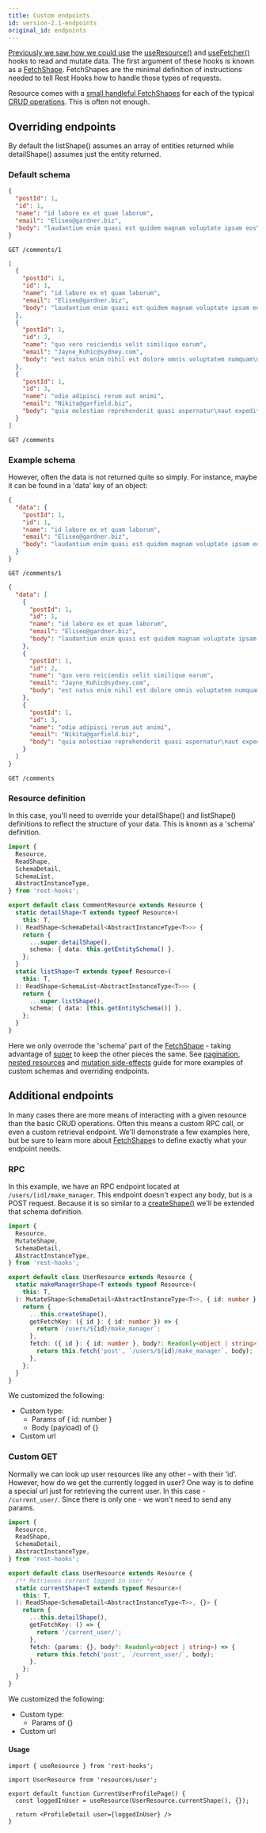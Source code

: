 ```yaml
---
title: Custom endpoints
id: version-2.1-endpoints
original_id: endpoints
---
```


[Previously we saw how we could use](../getting-started/usage#use-resource-docs-api-useresource)
the [useResource()](../api/useResource) and [useFetcher()](../api/useFetcher) hooks to read and mutate
data. The first argument of these hooks is known as a [FetchShape](../api/FetchShape).
FetchShapes are the minimal definition of instructions needed to tell Rest Hooks how to handle
those types of requests.

Resource comes with a [small handleful FetchShapes](../api/resource#fetch-shapes-docs-next-api-fetchshape)
for each of the typical [CRUD operations](https://restfulapi.net/http-methods/). This is often not enough.

## Overriding endpoints

By default the listShape() assumes an array of entities returned while detailShape() assumes
just the entity returned.

### Default schema

<!--DOCUSAURUS_CODE_TABS-->

<!--Single-->

```json
{
  "postId": 1,
  "id": 1,
  "name": "id labore ex et quam laborum",
  "email": "Eliseo@gardner.biz",
  "body": "laudantium enim quasi est quidem magnam voluptate ipsam eos\ntempora quo necessitatibus\ndolor quam autem quasi\nreiciendis et nam sapiente accusantium"
}
```

`GET /comments/1`

<!--List-->

```json
[
  {
    "postId": 1,
    "id": 1,
    "name": "id labore ex et quam laborum",
    "email": "Eliseo@gardner.biz",
    "body": "laudantium enim quasi est quidem magnam voluptate ipsam eos\ntempora quo necessitatibus\ndolor quam autem quasi\nreiciendis et nam sapiente accusantium"
  },
  {
    "postId": 1,
    "id": 2,
    "name": "quo vero reiciendis velit similique earum",
    "email": "Jayne_Kuhic@sydney.com",
    "body": "est natus enim nihil est dolore omnis voluptatem numquam\net omnis occaecati quod ullam at\nvoluptatem error expedita pariatur\nnihil sint nostrum voluptatem reiciendis et"
  },
  {
    "postId": 1,
    "id": 3,
    "name": "odio adipisci rerum aut animi",
    "email": "Nikita@garfield.biz",
    "body": "quia molestiae reprehenderit quasi aspernatur\naut expedita occaecati aliquam eveniet laudantium\nomnis quibusdam delectus saepe quia accusamus maiores nam est\ncum et ducimus et vero voluptates excepturi deleniti ratione"
  }
]
```

`GET /comments`

<!--END_DOCUSAURUS_CODE_TABS-->

### Example schema

However, often the data is not returned quite so simply. For instance, maybe it can be found in a 'data'
key of an object:

<!--DOCUSAURUS_CODE_TABS-->

<!--Single-->

```json
{
  "data": {
    "postId": 1,
    "id": 1,
    "name": "id labore ex et quam laborum",
    "email": "Eliseo@gardner.biz",
    "body": "laudantium enim quasi est quidem magnam voluptate ipsam eos\ntempora quo necessitatibus\ndolor quam autem quasi\nreiciendis et nam sapiente accusantium"
  }
}
```

`GET /comments/1`

<!--List-->

```json
{
  "data": [
    {
      "postId": 1,
      "id": 1,
      "name": "id labore ex et quam laborum",
      "email": "Eliseo@gardner.biz",
      "body": "laudantium enim quasi est quidem magnam voluptate ipsam eos\ntempora quo necessitatibus\ndolor quam autem quasi\nreiciendis et nam sapiente accusantium"
    },
    {
      "postId": 1,
      "id": 2,
      "name": "quo vero reiciendis velit similique earum",
      "email": "Jayne_Kuhic@sydney.com",
      "body": "est natus enim nihil est dolore omnis voluptatem numquam\net omnis occaecati quod ullam at\nvoluptatem error expedita pariatur\nnihil sint nostrum voluptatem reiciendis et"
    },
    {
      "postId": 1,
      "id": 3,
      "name": "odio adipisci rerum aut animi",
      "email": "Nikita@garfield.biz",
      "body": "quia molestiae reprehenderit quasi aspernatur\naut expedita occaecati aliquam eveniet laudantium\nomnis quibusdam delectus saepe quia accusamus maiores nam est\ncum et ducimus et vero voluptates excepturi deleniti ratione"
    }
  ]
}
```

`GET /comments`

<!--END_DOCUSAURUS_CODE_TABS-->

### Resource definition

In this case, you'll need to override your detailShape() and listShape() definitions to reflect
the structure of your data. This is known as a 'schema' definition.

```typescript
import {
  Resource,
  ReadShape,
  SchemaDetail,
  SchemaList,
  AbstractInstanceType,
} from 'rest-hooks';

export default class CommentResource extends Resource {
  static detailShape<T extends typeof Resource>(
    this: T,
  ): ReadShape<SchemaDetail<AbstractInstanceType<T>>> {
    return {
      ...super.detailShape(),
      schema: { data: this.getEntitySchema() },
    };
  }
  static listShape<T extends typeof Resource>(
    this: T,
  ): ReadShape<SchemaList<AbstractInstanceType<T>>> {
    return {
      ...super.listShape(),
      schema: { data: [this.getEntitySchema()] },
    };
  }
}
```

Here we only overrode the 'schema' part of the [FetchShape](../api/FetchShape) - taking advantage
of [super](https://developer.mozilla.org/en-US/docs/Web/JavaScript/Reference/Operators/super) to keep
the other pieces the same. See [pagination](./pagination), [nested resources](./nested-response)
and [mutation side-effects](./rpc) guide for more examples of custom schemas and overriding
endpoints.

## Additional endpoints

In many cases there are more means of interacting with a given resource than the basic CRUD
operations. Often this means a custom RPC call, or even a custom retrieval endpoint. We'll demonstrate
a few examples here, but be sure to learn more about [FetchShape](../api/FetchShape)s to
define exactly what your endpoint needs.

### RPC

In this example, we have an RPC endpoint located at `/users/[id]/make_manager`. This endpoint
doesn't expect any body, but is a POST request. Because it is so similar to a [createShape()](../api/resource#createshape-mutateshape)
we'll be extended that schema definition.

```typescript
import {
  Resource,
  MutateShape,
  SchemaDetail,
  AbstractInstanceType,
} from 'rest-hooks';

export default class UserResource extends Resource {
  static makeManagerShape<T extends typeof Resource>(
    this: T,
  ): MutateShape<SchemaDetail<AbstractInstanceType<T>>, { id: number }, {}> {
    return {
      ...this.createShape(),
      getFetchKey: ({ id }: { id: number }) => {
        return `/users/${id}/make_manager`;
      },
      fetch: ({ id }: { id: number }, body?: Readonly<object | string>) => {
        return this.fetch('post', `/users/${id}/make_manager`, body);
      },
    };
  }
}
```

We customized the following:

- Custom type:
  - Params of { id: number }
  - Body (payload) of {}
- Custom url

### Custom GET

Normally we can look up user resources like any other - with their 'id'. However,
how do we get the currently logged in user? One way is to define a special url
just for retrieving the current user. In this case - `/current_user/`. Since there
is only one - we won't need to send any params.

```typescript
import {
  Resource,
  ReadShape,
  SchemaDetail,
  AbstractInstanceType,
} from 'rest-hooks';

export default class UserResource extends Resource {
  /** Retrieves current logged in user */
  static currentShape<T extends typeof Resource>(
    this: T,
  ): ReadShape<SchemaDetail<AbstractInstanceType<T>>, {}> {
    return {
      ...this.detailShape(),
      getFetchKey: () => {
        return '/current_user/';
      },
      fetch: (params: {}, body?: Readonly<object | string>) => {
        return this.fetch('post', `/current_user/`, body);
      },
    };
  }
}
```

We customized the following:

- Custom type:
  - Params of {}
- Custom url

#### Usage

```tsx
import { useResource } from 'rest-hooks';

import UserResource from 'resources/user';

export default function CurrentUserProfilePage() {
  const loggedInUser = useResource(UserResource.currentShape(), {});

  return <ProfileDetail user={loggedInUser} />
}
```
